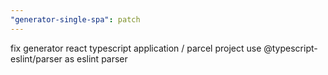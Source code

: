 ```yaml
---
"generator-single-spa": patch
---
```


fix generator react typescript application / parcel project use @typescript-eslint/parser as eslint parser
